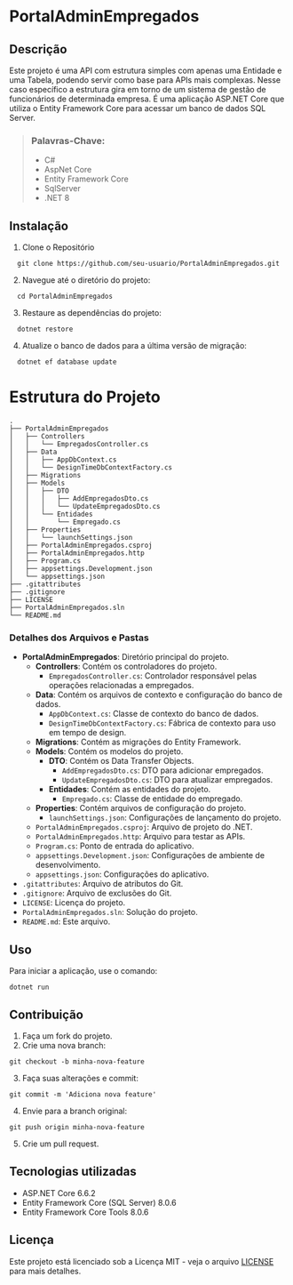 # PortalAdminEmpregados
## Descrição
Este projeto é uma API com estrutura simples com apenas uma Entidade e uma Tabela, podendo servir como base para APIs mais complexas.
Nesse caso específico a estrutura gira em torno de  um sistema de gestão de funcionários de determinada empresa.
É uma aplicação ASP.NET Core que utiliza o Entity Framework Core para acessar um banco de dados SQL Server.

> ### Palavras-Chave:
>  - C#
>  - AspNet Core
>  - Entity Framework Core
>  - SqlServer
>  - .NET 8

## Instalação
1. Clone o Repositório
```
  git clone https://github.com/seu-usuario/PortalAdminEmpregados.git
```
2. Navegue até o diretório do projeto:
```
  cd PortalAdminEmpregados
```
3. Restaure as dependências do projeto:
```
  dotnet restore
```
4. Atualize o banco de dados para a última versão de migração:
```
  dotnet ef database update
```

# Estrutura do Projeto
```plaintext
.
├── PortalAdminEmpregados
│   ├── Controllers
│   │   └── EmpregadosController.cs
│   ├── Data
│   │   ├── AppDbContext.cs
│   │   └── DesignTimeDbContextFactory.cs
│   ├── Migrations
│   ├── Models
│   │   ├── DTO
│   │   │   ├── AddEmpregadosDto.cs
│   │   │   └── UpdateEmpregadosDto.cs
│   │   └── Entidades
│   │       └── Empregado.cs
│   ├── Properties
│   │   └── launchSettings.json
│   ├── PortalAdminEmpregados.csproj
│   ├── PortalAdminEmpregados.http
│   ├── Program.cs
│   ├── appsettings.Development.json
│   └── appsettings.json
├── .gitattributes
├── .gitignore
├── LICENSE
├── PortalAdminEmpregados.sln
└── README.md
```

### Detalhes dos Arquivos e Pastas
- **PortalAdminEmpregados**: Diretório principal do projeto.
  - **Controllers**: Contém os controladores do projeto.
    - `EmpregadosController.cs`: Controlador responsável pelas operações relacionadas a empregados.
  - **Data**: Contém os arquivos de contexto e configuração do banco de dados.
    - `AppDbContext.cs`: Classe de contexto do banco de dados.
    - `DesignTimeDbContextFactory.cs`: Fábrica de contexto para uso em tempo de design.
  - **Migrations**: Contém as migrações do Entity Framework.
  - **Models**: Contém os modelos do projeto.
    - **DTO**: Contém os Data Transfer Objects.
      - `AddEmpregadosDto.cs`: DTO para adicionar empregados.
      - `UpdateEmpregadosDto.cs`: DTO para atualizar empregados.
    - **Entidades**: Contém as entidades do projeto.
      - `Empregado.cs`: Classe de entidade do empregado.
  - **Properties**: Contém arquivos de configuração do projeto.
    - `launchSettings.json`: Configurações de lançamento do projeto.
  - `PortalAdminEmpregados.csproj`: Arquivo de projeto do .NET.
  - `PortalAdminEmpregados.http`: Arquivo para testar as APIs.
  - `Program.cs`: Ponto de entrada do aplicativo.
  - `appsettings.Development.json`: Configurações de ambiente de desenvolvimento.
  - `appsettings.json`: Configurações do aplicativo.
- `.gitattributes`: Arquivo de atributos do Git.
- `.gitignore`: Arquivo de exclusões do Git.
- `LICENSE`: Licença do projeto.
- `PortalAdminEmpregados.sln`: Solução do projeto.
- `README.md`: Este arquivo.

## Uso
Para iniciar a aplicação, use o comando:
```
dotnet run
```

## Contribuição
1. Faça um fork do projeto.
2. Crie uma nova branch:
```
git checkout -b minha-nova-feature
```
3. Faça suas alterações e commit:
```
git commit -m 'Adiciona nova feature'
```
4. Envie para a branch original:
```
git push origin minha-nova-feature
```
5. Crie um pull request.

## Tecnologias utilizadas
- ASP.NET Core 6.6.2
- Entity Framework Core (SQL Server) 8.0.6
- Entity Framework Core Tools 8.0.6

## Licença
Este projeto está licenciado sob a Licença MIT - veja o arquivo [LICENSE](LICENSE) para mais detalhes.


